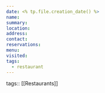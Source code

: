 ```yaml
---
date: <% tp.file.creation_date() %>
name: 
summary: 
location: 
address: 
contact: 
reservations:
menu: 
visited: 
tags:
  - restaurant
---
```

tags:: [[Restaurants]]